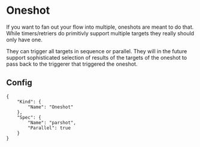 # Oneshot
If you want to fan out your flow into multiple, oneshots are meant to do that.
While timers/retriers do primitivly support multiple targets they really should only have one.

They can trigger all targets in sequence or parallel. They will in the future support sophisticated selection of 
results of the targets of the oneshot to pass back to the triggerer that triggered the oneshot.

## Config

```
{
    "Kind": {
        "Name": "Oneshot"
    },
    "Spec": {
        "Name": "parshot",
        "Parallel": true
    }
}
```